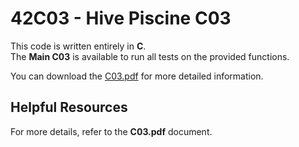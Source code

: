 # 42C03 - Hive Piscine C03

This code is written entirely in **C**.  
The **Main C03** is available to run all tests on the provided functions.

You can download the [C03.pdf](https://github.com/user-attachments/files/19151397/C03.pdf) for more detailed information.

## Helpful Resources

For more details, refer to the **C03.pdf** document.
